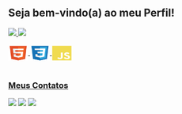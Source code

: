 
## Seja bem-vindo(a) ao meu Perfil!

 <div>
   <a href="https://github.com/joseffreitasjr">
   <img height="180em" src="https://github-readme-stats.vercel.app/api?username=joseffreitasjr&show_icons=true&theme=tokyonight&include_all_commits=true&count_private=true"/>
   <img height="180em" src="https://github-readme-stats.vercel.app/api/top-langs/?username=joseffreitasjr&layout=compact&langs_count=6&theme=tokyonight"/>
</div>
<div style="display: inline_block"><br>
   <img align="center" alt="HTML" height="30" width="40" src="https://raw.githubusercontent.com/devicons/devicon/master/icons/html5/html5-original.svg">
  <img align="center" alt="CSS" height="30" width="40" src="https://raw.githubusercontent.com/devicons/devicon/master/icons/css3/css3-original.svg">
  <img align="center" alt="Js" height="30" width="40" src="https://raw.githubusercontent.com/devicons/devicon/master/icons/javascript/javascript-plain.svg">
</div>
 
 <br>
 
  ### Meus Contatos
 
<div> 
   <a href="" target="_blank"><img src="https://img.shields.io/badge/Discord-7289DA?style=for-the-badge&logo=discord&logoColor=white" target="_blank"></a> 
  <a href = "mailto:josef.freitasjr@yahoo.com.br"><img src="https://img.shields.io/badge/-Yahoo-%23333?style=for-the-badge&logo=gmail&logoColor=purple" target="_blank"></a>
  <a href="https://www.linkedin.com/in/joseffreitasjr" target="_blank"><img src="https://img.shields.io/badge/-LinkedIn-%230077B5?style=for-the-badge&logo=linkedin&logoColor=white" target="_blank"></a> 

</div>
